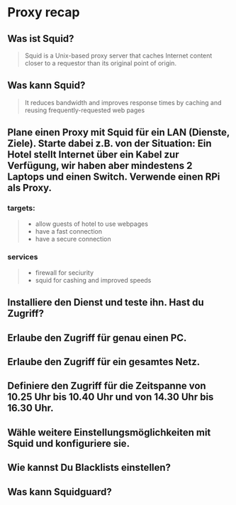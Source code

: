 # Proxy recap

## Was ist Squid?
> Squid is a Unix-based proxy server that caches Internet content closer to a requestor than its original point of origin.

## Was kann Squid?
> It reduces bandwidth and improves response times by caching and reusing frequently-requested web pages

## Plane einen Proxy mit Squid für ein LAN (Dienste, Ziele). Starte dabei z.B. von der Situation: Ein Hotel stellt Internet über ein Kabel zur Verfügung, wir haben aber mindestens 2 Laptops und einen Switch. Verwende einen RPi als Proxy.
### targets:
> - allow guests of hotel to use webpages
> - have a fast connection
> - have a secure connection

### services
> - firewall for seciurity
> - squid for cashing and improved speeds

## Installiere den Dienst und teste ihn. Hast du Zugriff?
## Erlaube den Zugriff für genau einen PC.
## Erlaube den Zugriff für ein gesamtes Netz.
## Definiere den Zugriff für die Zeitspanne von 10.25 Uhr bis 10.40 Uhr und von 14.30 Uhr bis 16.30 Uhr.
## Wähle weitere Einstellungsmöglichkeiten mit Squid und konfiguriere sie.
## Wie kannst Du Blacklists einstellen?
## Was kann Squidguard?
